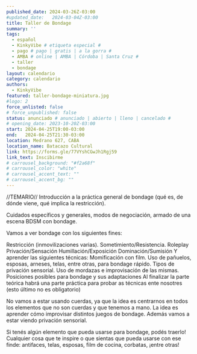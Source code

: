 ```yaml
---
published_date: 2024-03-26Z-03:00
#updated_date:   2024-03-04Z-03:00
title: Taller de Bondage
summary: ''
tags:
  - español
  - KinkyVibe # etiqueta especial #
  - pago # pago | gratis | a la gorra #
  - AMBA # online | AMBA | Córdoba | Santa Cruz #
  - taller
  - bondage
layout: calendario
category: calendario
authors:
  - KinkyVibe
featured: taller-bondage-miniatura.jpg
#logo: 2
force_unlisted: false
# force_unpublished: false
status: anunciado # anunciado | abierto | lleno | cancelado #
# opening_date: 2023-10-20Z-03:00
start: 2024-04-25T19:00-03:00
end:   2024-04-25T21:30-03:00
location: Medrano 627, CABA
location_name: Batacazo Cultural
link: https://forms.gle/77VYshCGwJh1Rgj59
link_text: Inscibirme
# carrousel_background: "#f2a68f"
# carrousel_color: "white"
# carrousel_accent_text: ""
# carrousel_accent_bg: ""
---
```

//TEMARIO//
Introducción a la práctica general de bondage (qué es, de dónde viene, qué implica la restricción).

Cuidados específicos y generales, modos de negociación, armado de una escena BDSM con bondage.

Vamos a ver bondage con los siguientes fines:

Restricción (inmovilizaciones varias).
Sometimiento/Resistencia.
Roleplay
Privación/Sensación
Humillación/Exposición
Dominación/Sumisión
Y aprender las siguientes técnicas:
Momificación con film.
Uso de pañuelos, esposas, arneses, telas, entre otras, para bondage rápido.
Tipos de privación sensorial.
Uso de mordazas e improvisación de las mismas.
Posiciones posibles para bondage y sus adaptaciones 
Al finalizar la parte teórica habrá una parte práctica para probar as técnicas ente nosotres (esto último no es obligatorio)

No vamos a estar usando cuerdas, ya que la idea es centrarnos en todos los elementos que no son cuerdas y que tenemos a mano. La idea es aprender cómo improvisar distintos juegos de bondage. Además vamos a estar viendo privación sensorial. 

Si tenés algún elemento que pueda usarse para bondage, podés traerlo! Cualquier cosa que te inspire o que sientas que pueda usarse con ese finde: antifaces, telas, esposas, film de cocina, corbatas, ¡entre otras!